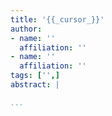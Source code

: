 ```yaml
---
title: '{{_cursor_}}'
author:
- name: ''
  affiliation: ''
- name: ''
  affiliation: ''
tags: ['',]
abstract: |

...
```


